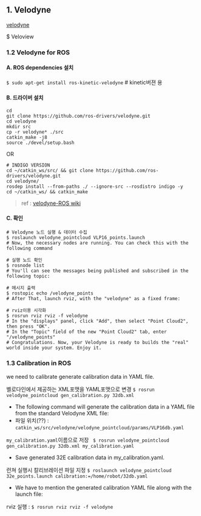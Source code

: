 ## 1. Velodyne

[velodyne](http://wiki.ros.org/velodyne)


$ Veloview 

### 1.2 Velodyne for ROS  

#### A. ROS dependencies 설치 

`$ sudo apt-get install ros-kinetic-velodyne`  # kinetic버젼 용


#### B. 드라이버 설치 

```
cd 
git clone https://github.com/ros-drivers/velodyne.git
cd velodyne
mkdir src
cp -r velodyne* ./src
catkin_make -j8
source ./devel/setup.bash
```
OR 

```
# INDIGO VERSION
cd ~/catkin_ws/src/ && git clone https://github.com/ros-drivers/velodyne.git
cd velodyne/
rosdep install --from-paths ./ --ignore-src --rosdistro indigo -y
cd ~/catkin_ws/ && catkin_make
```

> ref : [velodyne-ROS wiki](http://wiki.ros.org/velodyne/Tutorials/Getting%20Started%20with%20the%20Velodyne%20VLP16)

#### C. 확인 
```
# Velodyne 노드 실행 & 데이터 수집 
$ roslaunch velodyne_pointcloud VLP16_points.launch
# Now, the necessary nodes are running. You can check this with the following command

# 실행 노드 확인 
$ rosnode list
# You'll can see the messages being published and subscribed in the following topic:

# 메시지 출력 
$ rostopic echo /velodyne_points
# After That, launch rviz, with the "velodyne" as a fixed frame:

# rviz이용 시각화 
$ rosrun rviz rviz -f velodyne
# In the "displays" panel, click "Add", then select "Point Cloud2", then press "OK".
# In the "Topic" field of the new "Point Cloud2" tab, enter "/velodyne_points"
# Congratulations. Now, your Velodyne is ready to builds the "real" world inside your system. Enjoy it.
```

### 1.3 Calibration in ROS



we need to calibrate generate calibration data in YAML file. 

벨로다인에서 제공하는 XML포맷을 YAML포맷으로 변경 `$ rosrun velodyne_pointcloud gen_calibration.py 32db.xml`
- The following command will generate the calibration data in a YAML file from the standard Velodyne XML file: 
- 파일 위치(??) : `catkin_ws/src/velodyne/velodyne_pointcloud/params/VLP16db.yaml`

`my_calibration.yaml`이름으로 저장 ` $ rosrun velodyne_pointcloud gen_calibration.py 32db.xml my_calibration.yaml`
- Save generated 32E calibration data in my_calibration.yaml.

런쳐 실행시 칼리브레이션 파일 지정  `$ roslaunch velodyne_pointcloud 32e_points.launch calibration:=/home/robot/32db.yaml`
- We have to mention the generated calibration YAML file along with the launch file:

rviz 실행 : `$ rosrun rviz rviz -f velodyne`



